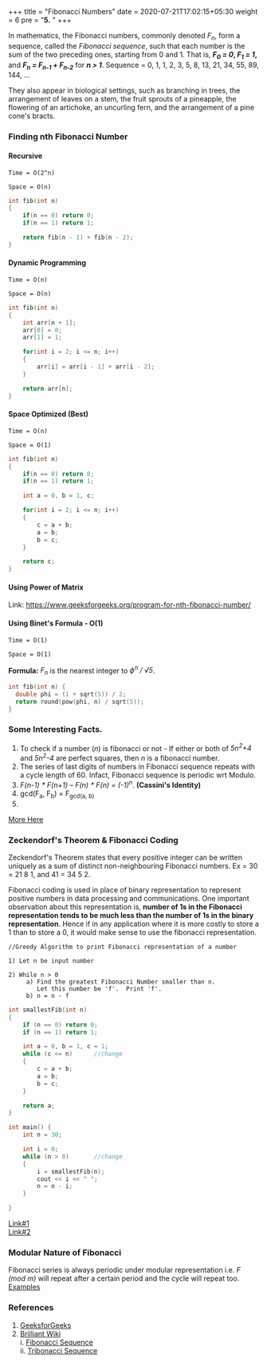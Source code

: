 +++
title = "Fibonacci Numbers"
date =  2020-07-21T17:02:15+05:30
weight = 6
pre = "<b>5.</b> "
+++

In mathematics, the Fibonacci numbers, commonly denoted _F<sub>n</sub>_, form a sequence, called the _Fibonacci sequence_, such that each number is the sum of the two preceding ones, starting from 0 and 1. That is, **_F<sub>0</sub> = 0_, _F<sub>1</sub> = 1_,** and **_F<sub>n</sub> = F<sub>n-1</sub> + F<sub>n-2</sub>_** for **_n > 1_**. Sequence = 0, 1, 1, 2, 3, 5, 8, 13, 21, 34, 55, 89, 144, ...

They also appear in biological settings, such as branching in trees, the arrangement of leaves on a stem, the fruit sprouts of a pineapple, the flowering of an artichoke, an uncurling fern, and the arrangement of a pine cone's bracts.

### Finding nth Fibonacci Number

#### Recursive 

`Time = O(2^n)`

`Space = O(n)`

```cpp
int fib(int n)
{
    if(n == 0) return 0;
    if(n == 1) return 1;

    return fib(n - 1) + fib(n - 2);
}
```

#### Dynamic Programming

`Time = O(n)`

`Space = O(n)`

```cpp
int fib(int n)
{
    int arr[n + 1];
    arr[0] = 0;
    arr[1] = 1;

    for(int i = 2; i <= n; i++)
    {
        arr[i] = arr[i - 1] + arr[i - 2];
    }

    return arr[n];
}
```

#### Space Optimized (Best)

`Time = O(n)`

`Space = O(1)`

```cpp
int fib(int n)
{
    if(n == 0) return 0;
    if(n == 1) return 1;

    int a = 0, b = 1, c;

    for(int i = 2; i <= n; i++)
    {
        c = a + b;
        a = b;
        b = c;
    }

    return c;
}
```

#### Using Power of Matrix

Link: https://www.geeksforgeeks.org/program-for-nth-fibonacci-number/

#### Using Binet's Formula - O(1)

`Time = O(1)`

`Space = O(1)`

**Formula:** _F<sub>n</sub>_ is the nearest integer to _ϕ<sup>n</sup> / √5_.

```cpp
int fib(int n) { 
  double phi = (1 + sqrt(5)) / 2; 
  return round(pow(phi, n) / sqrt(5)); 
} 
```

### Some Interesting Facts.
1. To check if a number (_n_) is fibonacci or not - If either or both of _5n<sup>2</sup>+4_ and _5n<sup>2</sup>-4_ are perfect squares, then _n_ is a fibonacci number.
2. The series of last digits of numbers in Fibonacci sequence repeats with a cycle length of 60. Infact, Fibonacci sequence is periodic wrt Modulo.
3. _F(n-1) \* F(n+1) – F(n) \* F(n) = (-1)<sup>n</sup>_. **(Cassini's Identity)**
4. gcd(F<sub>a</sub>, F<sub>b</sub>) = F<sub>gcd(a, b)</sub> 
5. 

[More Here](http://www.maths.surrey.ac.uk/hosted-sites/R.Knott/Fibonacci/fibmaths.html)

### Zeckendorf's Theorem & Fibonacci Coding
Zeckendorf's Theorem states that every positive integer can be written uniquely as a sum of distinct non-neighbouring Fibonacci numbers. Ex = 30 = 21 8 1, and  41 = 34 5 2.

Fibonacci coding is used in place of binary representation to represent positive numbers in data processing and communications. One important observation about this representation is, **number of 1s in the Fibonacci representation tends to be much less than the number of 1s in the binary representation**. Hence if in any application where it is more costly to store a 1 than to store a 0, it would make sense to use the fibonacci representation.

```
//Greedy Algorithm to print Fibonacci representation of a number

1) Let n be input number

2) While n > 0
     a) Find the greatest Fibonacci Number smaller than n.
        Let this number be 'f'.  Print 'f'.
     b) n = n - f 
```

```cpp
int smallestFib(int n)
{
	if (n == 0) return 0;
	if (n == 1) return 1;

	int a = 0, b = 1, c = 1;
	while (c <= n)		//change
	{
		c = a + b;
		a = b;
		b = c;
	}

	return a;
}

int main() {
	int n = 30;

	int i = 0;
	while (n > 0)		//change
	{
		i = smallestFib(n);
		cout << i << " ";
		n = n - i;
	}

}

```

[Link#1](https://www.geeksforgeeks.org/zeckendorfs-theorem-non-neighbouring-fibonacci-representation/) <br>
[Link#2](https://www.geeksforgeeks.org/fibonacci-coding/)

### Modular Nature of Fibonacci
Fibonacci series is always periodic under modular representation i.e. _F (mod m)_ will repeat after a certain period and the cycle will repeat too. [Examples](https://www.geeksforgeeks.org/nth-multiple-number-fibonacci-series/)


### References
1. [GeeksforGeeks](https://www.geeksforgeeks.org/mathematical-algorithms/#fibonacci)<br>
2. [Brilliant Wiki](https://brilliant.org/number-theory/) <br>
	i. [Fibonacci Sequence](https://brilliant.org/wiki/fibonacci-series/) <br>
	ii. [Tribonacci Sequence](https://brilliant.org/wiki/tribonacci-sequence/)
